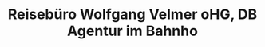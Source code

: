 ---
title: "Reisebüro Wolfgang Velmer oHG, DB Agentur im Bahnho"
url: /geseke/reisebuero-wolfgang-velmer-ohg-db-agentur-im-bahnho/
shop: Reisebüro
---